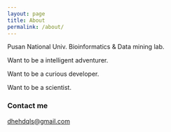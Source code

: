```yaml
---
layout: page
title: About
permalink: /about/
---
```


Pusan National Univ. Bioinformatics & Data mining lab.

Want to be a intelligent adventurer.

Want to be a curious developer.

Want to be a scientist.


### Contact me

[dhehdqls@gmail.com](mailto:dhehdqls@gmail.com)
